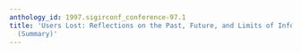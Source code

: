 ```yaml
---
anthology_id: 1997.sigirconf_conference-97.1
title: 'Users Lost: Reflections on the Past, Future, and Limits of Information Science
  (Summary)'
---
```

